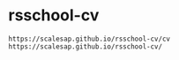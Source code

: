 # rsschool-cv


    https://scalesap.github.io/rsschool-cv/cv
    https://scalesap.github.io/rsschool-cv/
